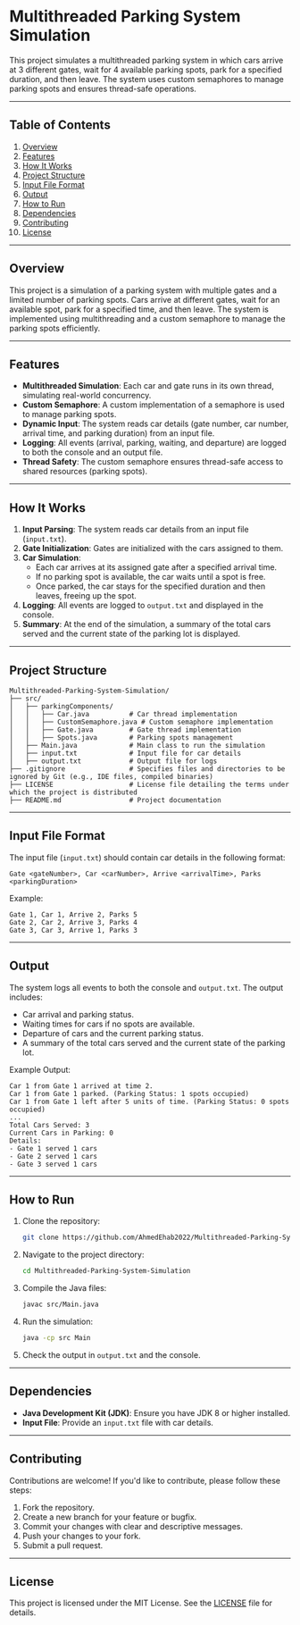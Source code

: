 # Multithreaded Parking System Simulation

This project simulates a multithreaded parking system in which cars arrive at 3 different gates, wait for 4 available parking spots, park for a specified duration, and then leave. The system uses custom semaphores to manage parking spots and ensures thread-safe operations.

---

## Table of Contents
1. [Overview](#overview)
2. [Features](#features)
3. [How It Works](#how-it-works)
4. [Project Structure](#project-structure)
5. [Input File Format](#input-file-format)
6. [Output](#output)
7. [How to Run](#how-to-run)
8. [Dependencies](#dependencies)
9. [Contributing](#contributing)
10. [License](#license)

---

## Overview

This project is a simulation of a parking system with multiple gates and a limited number of parking spots. Cars arrive at different gates, wait for an available spot, park for a specified time, and then leave. The system is implemented using multithreading and a custom semaphore to manage the parking spots efficiently.

---

## Features

- **Multithreaded Simulation**: Each car and gate runs in its own thread, simulating real-world concurrency.
- **Custom Semaphore**: A custom implementation of a semaphore is used to manage parking spots.
- **Dynamic Input**: The system reads car details (gate number, car number, arrival time, and parking duration) from an input file.
- **Logging**: All events (arrival, parking, waiting, and departure) are logged to both the console and an output file.
- **Thread Safety**: The custom semaphore ensures thread-safe access to shared resources (parking spots).

---

## How It Works

1. **Input Parsing**: The system reads car details from an input file (`input.txt`).
2. **Gate Initialization**: Gates are initialized with the cars assigned to them.
3. **Car Simulation**:
   - Each car arrives at its assigned gate after a specified arrival time.
   - If no parking spot is available, the car waits until a spot is free.
   - Once parked, the car stays for the specified duration and then leaves, freeing up the spot.
4. **Logging**: All events are logged to `output.txt` and displayed in the console.
5. **Summary**: At the end of the simulation, a summary of the total cars served and the current state of the parking lot is displayed.

---

## Project Structure

```
Multithreaded-Parking-System-Simulation/
├── src/
│   ├── parkingComponents/
│   │   ├── Car.java          # Car thread implementation
│   │   ├── CustomSemaphore.java # Custom semaphore implementation
│   │   ├── Gate.java         # Gate thread implementation
│   │   ├── Spots.java        # Parking spots management
│   ├── Main.java             # Main class to run the simulation
│   ├── input.txt             # Input file for car details
│   ├── output.txt            # Output file for logs
├── .gitignore                # Specifies files and directories to be ignored by Git (e.g., IDE files, compiled binaries)
├── LICENSE                   # License file detailing the terms under which the project is distributed
├── README.md                 # Project documentation
```

---

## Input File Format

The input file (`input.txt`) should contain car details in the following format:

```
Gate <gateNumber>, Car <carNumber>, Arrive <arrivalTime>, Parks <parkingDuration>
```

Example:
```
Gate 1, Car 1, Arrive 2, Parks 5
Gate 2, Car 2, Arrive 3, Parks 4
Gate 3, Car 3, Arrive 1, Parks 3
```

---

## Output

The system logs all events to both the console and `output.txt`. The output includes:

- Car arrival and parking status.
- Waiting times for cars if no spots are available.
- Departure of cars and the current parking status.
- A summary of the total cars served and the current state of the parking lot.

Example Output:
```
Car 1 from Gate 1 arrived at time 2.
Car 1 from Gate 1 parked. (Parking Status: 1 spots occupied)
Car 1 from Gate 1 left after 5 units of time. (Parking Status: 0 spots occupied)
...
Total Cars Served: 3
Current Cars in Parking: 0
Details:
- Gate 1 served 1 cars
- Gate 2 served 1 cars
- Gate 3 served 1 cars
```

---

## How to Run

1. Clone the repository:
   ```bash
   git clone https://github.com/AhmedEhab2022/Multithreaded-Parking-System-Simulation.git
   ```
2. Navigate to the project directory:
   ```bash
   cd Multithreaded-Parking-System-Simulation
   ```
3. Compile the Java files:
   ```bash
   javac src/Main.java
   ```
4. Run the simulation:
   ```bash
   java -cp src Main
   ```
5. Check the output in `output.txt` and the console.

---

## Dependencies

- **Java Development Kit (JDK)**: Ensure you have JDK 8 or higher installed.
- **Input File**: Provide an `input.txt` file with car details.

---

## Contributing

Contributions are welcome! If you'd like to contribute, please follow these steps:

1. Fork the repository.
2. Create a new branch for your feature or bugfix.
3. Commit your changes with clear and descriptive messages.
4. Push your changes to your fork.
5. Submit a pull request.

---

## License

This project is licensed under the MIT License. See the [LICENSE](LICENSE) file for details.
